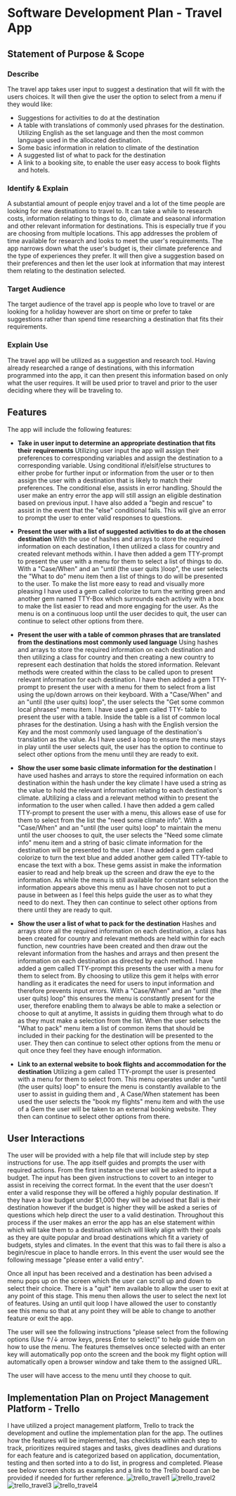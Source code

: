 # Software Development Plan - Travel App

## Statement of Purpose & Scope

### Describe
The travel app takes user input to suggest a destination that will fit with the users choices.
It will then give the user the option to select from a menu if they would like:
- Suggestions for activities to do at the destination
- A table with translations of commonly used phrases for the destination. Utilizing English as the set language and then the most common language used in the allocated destination.
- Some basic information in relation to climate of the destination
- A suggested list of what to pack for the destination
- A link to a booking site, to enable the user easy access to book flights and hotels.
### Identify & Explain
A substantial amount of people enjoy travel and a lot of the time people are looking for new destinations to travel to. It can take a while to research costs, information relating to things to do, climate and seasonal information and other relevant information for destinations. This is especially true if you are choosing from multiple locations. This app addresses the problem of time available for research and looks to meet the user's requirements. The app narrows down what the user's budget is, their climate preference and the type of experiences they prefer. It will then give a suggestion based on their preferences and then let the user look at information that may interest them relating to the destination selected. 
### Target Audience
The target audience of the travel app is people who love to travel or are looking for a holiday however are short on time or prefer to take suggestions rather than spend time researching a destination that fits their requirements.
### Explain Use
The travel app will be utilized as a suggestion and research tool. Having  already researched a range of destinations, with this information programmed into the app, it can then present this information based on only what the user requires. It will be used prior to travel and prior to the user deciding where they will be traveling to.

## Features
The app will include the following features:
- **Take in user input to determine an appropriate destination that fits their requirements**
Utilizing user input the app will assign their preferences to corresponding variables and assign the destination to a corresponding variable. Using conditional if/elsif/else structures to either probe for further input or information from the user or to then assign the user with a destination that is likely to match their preferences. The conditional else, assists in error handling. Should the user make an entry error the app will still assign an eligible destination based on previous input. I have also added a "begin and rescue" to assist in the event that the "else" conditional fails. This will give an error to prompt the user to enter valid responses to questions.

- **Present the user with a list of suggested activities to do at the chosen destination**
With the use of hashes and arrays to store the required information on each destination, I then utilized a class for country and created relevant methods within. I have then added a gem TTY-prompt to present the user with a menu for them to select a list of things to do. With a "Case/When" and an "until (the user quits )loop", the user selects the "What to do" menu item then a list of things to do will be presented to the user. To make the list more easy to read and visually more pleasing I have used a gem called colorize to turn the writing green and another gem named TTY-Box which surrounds each activity with a box to make the list easier to read and more engaging for the user. As the menu is on a continuous loop until the user decides to quit, the user can continue to select other options from there.

- **Present the user with a table of common phrases that are translated from the destinations most commonly used language**
Using hashes and arrays to store the required information on each destination and then utilizing a class for country and then creating a new country to represent each destination that holds the stored information. Relevant methods were created within the class to be called upon to present relevant information for each destination. I have then added a gem TTY-prompt to present the user with a menu for them to select from a list using the up/down arrows on their keyboard. With a "Case/When" and an "until (the user quits) loop", the user selects the "Get some common local phrases" menu item. I have used a gem called TTY- table to present the user with a table. Inside the table is a list of common local phrases for the destination. Using a hash with the English version the Key and the most commonly used language of the destination's translation as the value. As I have used a loop to ensure the menu stays in play until the user selects quit, the user has the option to continue to select other options from the menu until they are ready to exit.
- **Show the user some basic climate information for the destination**
I have used hashes and arrays to store the required information on each destination within the hash under the key climate I have used a string as the value to hold the relevant information relating to each destination's climate. aUtilizing a class and a relevant method within to present the information to the user when called. I have then added a gem called TTY-prompt to present the user with a menu, this allows ease of use for them to select from the list the "need some climate info". With a "Case/When" and an "until (the user quits) loop" to maintain the menu until the user chooses to quit, the user selects the "Need some climate info" menu item and a string of basic climate information for the destination will be presented to the user. I have added a gem called colorize to turn the text blue and added another gem called TTY-table to encase the text with a box. These gems assist in make the information easier to read and help break up the screen and draw the eye to the information. As while the menu is still available for constant selection the information appears above this menu as I have chosen not to put a pause in between as I feel this helps guide the user as to what they need to do next. They then can continue to select other options from there until they are ready to quit.
- **Show the user a list of what to pack for the destination**
Hashes and arrays store all the required information on each destination, a class has been created for country and relevant methods are held within for each function, new countries have been created and then draw out the relevant information from the hashes and arrays and then present the information on each destination as directed by each method. I have added a gem called TTY-prompt this presents the user with a menu for them to select from. By choosing to utilize this gem it helps with error handling as it eradicates the need for users to input information and therefore prevents input errors. With a "Case/When" and an "until (the user quits) loop" this ensures the menu is constantly present for the user, therefore enabling them to always be able to make a selection or choose to quit at anytime, It assists in guiding them through what to do as they must make a selection from the list. When the user selects the "What to pack" menu item a list of common items that should be included in their packing for the destination will be presented to the user. They then can continue to select other options from the menu or quit once they feel they have enough information.

- **Link to an external website to book flights and accommodation for the destination**
Utilizing a gem called TTY-prompt the user is presented with a menu for them to select from. This menu operates under an "until (the user quits) loop" to ensure the menu is constantly available to the user to assist in guiding them and , A Case/When statement has been used the user selects the "book my flights" menu item and with the use of a Gem the user will be taken to an external booking website. They then can continue to select other options from there.

## User Interactions
The user will be provided with a help file that will include step by step instructions for use. The app itself guides and prompts the user with required actions. From the first instance the user will be asked to input a budget. The input has been given instructions to covert to an integer to assist in receiving the correct format. In the event that the user doesn't enter a valid response they will be offered a highly popular destination. If they have a low budget under $1,000 they will be advised that Bali is their destination however if the budget is higher they will be asked a series of questions which help direct the user to a valid destination. Throughout this process if the user makes an error the app has an else statement within which will take them to a destination which will likely align with their goals as they are quite popular and broad destinations which fit a variety of budgets, styles and climates. In the event that this was to fail there is also a begin/rescue in place to handle errors. In this event the user would see the following message "please enter a valid entry". 

Once all input has been received and a destination has been advised a menu pops up on the screen which the user can scroll up and down to select their choice. There is a "quit" item available to allow the user to exit at any point of this stage. This menu then allows the user to select the next lot of features. Using an until quit loop I have allowed the user to constantly see this menu so that at any point they will be able to change to another feature or exit the app.

The user will see the following instructions "please select from the following options (Use ↑/↓ arrow keys, press Enter to select)"
to help guide them on how to use the menu. The features themselves once selected with an enter key will automatically pop onto the screen and the book my flight option will automatically open a browser window and take them to the assigned URL.

The user will have access to the menu until they choose to quit.

## Implementation Plan on Project Management Platform - Trello
I have utilized a project management platform, Trello to track the development and outline the implementation plan for the app.
The outlines how the features will be implemented, has checklists within each step to track, prioritizes required stages and tasks, gives deadlines and durations for each feature and is categorized based on application, documentation, testing and then sorted into a to do list, in progress and completed. Please see below screen shots as examples and a link to the Trello board can be provided if needed for further reference.
![trello_travel1](./trello_travel1.png)
![trello_travel2](./trello_travel2.png)
![trello_travel3](./trello_travel3.png)
![trello_travel4](./trello_travel4.png)



